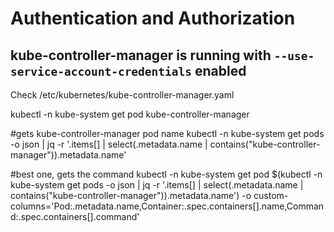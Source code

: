 # Authentication and Authorization 

## kube-controller-manager is running with `--use-service-account-credentials` enabled
Check /etc/kubernetes/kube-controller-manager.yaml

kubectl -n kube-system get pod kube-controller-manager

#gets kube-controller-manager pod name
kubectl -n kube-system get pods -o json | jq -r '.items[] | select(.metadata.name | contains("kube-controller-manager")).metadata.name'

#best one, gets the command
kubectl -n kube-system get pod $(kubectl -n kube-system get pods -o json | jq -r '.items[] | select(.metadata.name | contains("kube-controller-manager")).metadata.name') -o custom-columns='Pod:.metadata.name,Container:.spec.containers[].name,Command:.spec.containers[].command' 